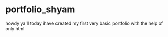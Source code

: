 # portfolio_shyam
howdy ya'll today ihave created my first very basic portfolio with the help of only html
